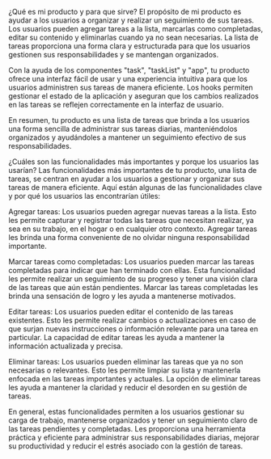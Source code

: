¿Qué es mi producto y para que sirve?
El propósito de mi producto es ayudar a los usuarios a organizar y realizar un seguimiento de sus tareas. Los usuarios pueden agregar tareas a la lista, marcarlas como completadas, editar su contenido y eliminarlas cuando ya no sean necesarias. La lista de tareas proporciona una forma clara y estructurada para que los usuarios gestionen sus responsabilidades y se mantengan organizados.

Con la ayuda de los componentes "task", "taskList" y "app", tu producto ofrece una interfaz fácil de usar y una experiencia intuitiva para que los usuarios administren sus tareas de manera eficiente. Los hooks permiten gestionar el estado de la aplicación y aseguran que los cambios realizados en las tareas se reflejen correctamente en la interfaz de usuario.

En resumen, tu producto es una lista de tareas que brinda a los usuarios una forma sencilla de administrar sus tareas diarias, manteniéndolos organizados y ayudándoles a mantener un seguimiento efectivo de sus responsabilidades.





¿Cuáles son las funcionalidades más importantes y porque los usuarios las usarían?
Las funcionalidades más importantes de tu producto, una lista de tareas, se centran en ayudar a los usuarios a gestionar y organizar sus tareas de manera eficiente. Aquí están algunas de las funcionalidades clave y por qué los usuarios las encontrarían útiles:

Agregar tareas: Los usuarios pueden agregar nuevas tareas a la lista. Esto les permite capturar y registrar todas las tareas que necesitan realizar, ya sea en su trabajo, en el hogar o en cualquier otro contexto. Agregar tareas les brinda una forma conveniente de no olvidar ninguna responsabilidad importante.

Marcar tareas como completadas: Los usuarios pueden marcar las tareas completadas para indicar que han terminado con ellas. Esta funcionalidad les permite realizar un seguimiento de su progreso y tener una visión clara de las tareas que aún están pendientes. Marcar las tareas completadas les brinda una sensación de logro y les ayuda a mantenerse motivados.

Editar tareas: Los usuarios pueden editar el contenido de las tareas existentes. Esto les permite realizar cambios o actualizaciones en caso de que surjan nuevas instrucciones o información relevante para una tarea en particular. La capacidad de editar tareas les ayuda a mantener la información actualizada y precisa.

Eliminar tareas: Los usuarios pueden eliminar las tareas que ya no son necesarias o relevantes. Esto les permite limpiar su lista y mantenerla enfocada en las tareas importantes y actuales. La opción de eliminar tareas les ayuda a mantener la claridad y reducir el desorden en su gestión de tareas.

En general, estas funcionalidades permiten a los usuarios gestionar su carga de trabajo, mantenerse organizados y tener un seguimiento claro de las tareas pendientes y completadas. Les proporciona una herramienta práctica y eficiente para administrar sus responsabilidades diarias, mejorar su productividad y reducir el estrés asociado con la gestión de tareas.